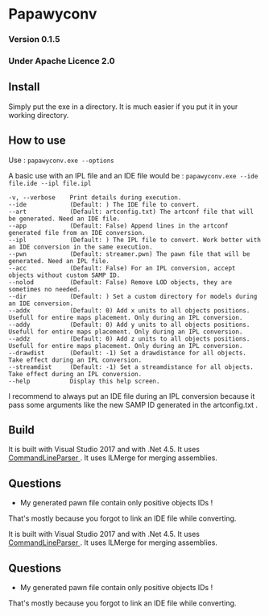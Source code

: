 
Papawyconv
===

### Version 0.1.5
### Under Apache Licence 2.0

Install
---

Simply put the exe in a directory. It is much easier if you put it in your working directory.

How to use
---

Use : `papawyconv.exe --options`

A basic use with an IPL file and an IDE file would be :
`papawyconv.exe --ide file.ide --ipl file.ipl`

```
-v, --verbose    Print details during execution.
--ide            (Default: ) The IDE file to convert.
--art            (Default: artconfig.txt) The artconf file that will be generated. Need an IDE file.
--app            (Default: False) Append lines in the artconf generated file from an IDE conversion.
--ipl            (Default: ) The IPL file to convert. Work better with an IDE conversion in the same execution.
--pwn            (Default: streamer.pwn) The pawn file that will be generated. Need an IPL file.
--acc            (Default: False) For an IPL conversion, accept objects without custom SAMP ID.
--nolod          (Default: False) Remove LOD objects, they are sometimes no needed.
--dir            (Default: ) Set a custom directory for models during an IDE conversion.
--addx           (Default: 0) Add x units to all objects positions. Usefull for entire maps placement. Only during an IPL conversion.
--addy           (Default: 0) Add y units to all objects positions. Usefull for entire maps placement. Only during an IPL conversion.
--addz           (Default: 0) Add z units to all objects positions. Usefull for entire maps placement. Only during an IPL conversion.
--drawdist       (Default: -1) Set a drawdistance for all objects. Take effect during an IPL conversion.
--streamdist     (Default: -1) Set a streamdistance for all objects. Take effect during an IPL conversion.
--help           Display this help screen.
```
I recommend to always put an IDE file during an IPL conversion because it pass some arguments like the new SAMP ID generated in the artconfig.txt .

Build
---

It is built with Visual Studio 2017 and with .Net 4.5.
It uses [CommandLineParser ](https://github.com/gsscoder/commandline).
It uses ILMerge for merging assemblies.

Questions
---

- My generated pawn file contain only positive objects IDs !

That's mostly because you forgot to link an IDE file while converting.

It is built with Visual Studio 2017 and with .Net 4.5.
It uses [CommandLineParser ](https://github.com/gsscoder/commandline).
It uses ILMerge for merging assemblies.

Questions
---

- My generated pawn file contain only positive objects IDs !

That's mostly because you forgot to link an IDE file while converting.
